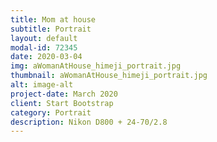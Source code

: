 ```yaml
---
title: Mom at house
subtitle: Portrait
layout: default
modal-id: 72345
date: 2020-03-04
img: aWomanAtHouse_himeji_portrait.jpg
thumbnail: aWomanAtHouse_himeji_portrait.jpg
alt: image-alt
project-date: March 2020
client: Start Bootstrap
category: Portrait
description: Nikon D800 + 24-70/2.8
---
```

